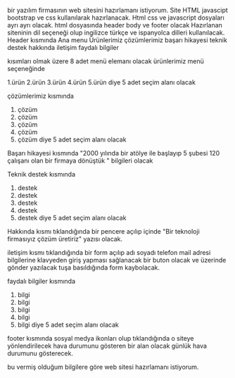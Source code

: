 bir yazılım firmasının web sitesini hazırlamanı istiyorum.
Site HTML javascipt bootstrap ve css kullanılarak hazırlanacak.
Html css ve javascript dosyaları ayrı ayrı olacak.
html dosyasında header body ve footer olacak 
Hazırlanan siteninin dil seçeneği olup ingilizce türkçe ve ispanyolca dilleri kullanılacak.
Header kısmında 
Ana menu
Ürünlerimiz
çözümlerimiz
başarı hikayesi
teknik destek
hakkında 
iletişim 
faydalı bilgiler  

kısımları olmak üzere 8 adet menü elemanı olacak 
ürünlerimiz menü seçeneğinde

1.ürün
2.ürün
3.ürün
4.ürün
5.ürün diye 5 adet seçim alanı olacak

çözümlerimiz  kısmında 
1. çözüm
2. çözüm
3. çözüm
4. çözüm
5. çözüm diye 5 adet seçim alanı olacak

Başarı hikayesi kısmında 
"2000 yılında bir atölye ile başlayıp 5 şubesi  120 çalışanı olan bir firmaya dönüştük " bilgileri olacak

Teknik destek kısmında 
1. destek
2. destek
3. destek
4. destek
5. destek diye 5 adet seçim alanı olacak

Hakkında kısmı tıklandığında bir pencere açılıp içinde 
"Bir teknoloji firmasıyız çözüm üretiriz" yazısı olacak.

iletişim kısmı tıklandığında bir form açılıp 
adı soyadı telefon mail adresi bilgilerine klavyeden giriş yapması sağlanacak 
bir buton olacak ve üzerinde gönder yazılacak 
tuşa basıldığında form kaybolacak.

faydalı bilgiler kısmında 
1. bilgi
2. bilgi
3. bilgi
4. bilgi 
5. bilgi  diye 5 adet seçim alanı olacak

footer kısmında sosyal medya ikonları olup tıklandığında o siteye yönlendirilecek
hava durumunu gösteren bir alan olacak günlük hava durumunu gösterecek.

bu vermiş olduğum bilgilere göre web sitesi hazırlamanı istiyorum.

